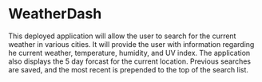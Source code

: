 # WeatherDash
This deployed application will allow the user to search for the current weather in various cities. It will provide the user with information regarding he current weather, temperature, humidity, and UV index. The application also displays the 5 day forcast for the current location. Previous searches are saved, and the most recent is prepended to the top of the search list.
